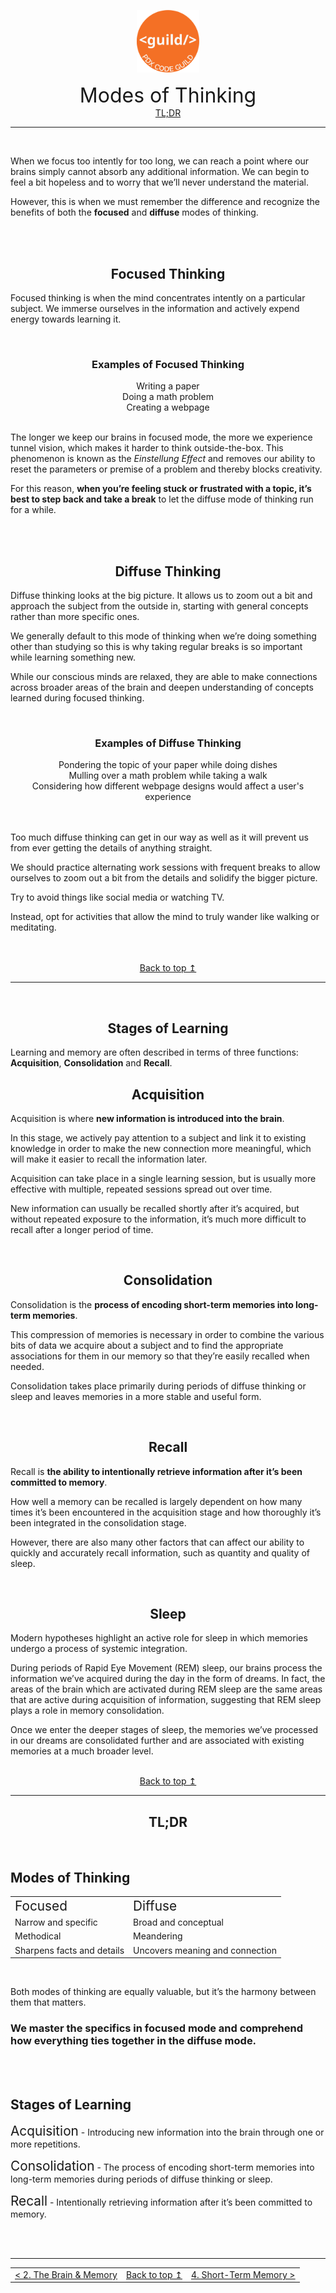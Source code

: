 <p align="center" id="top">
<img src="./images/pdx_code_guild_logo.svg" width=100/>

</p>
<center>
    <span style="font-size:2rem">Modes of Thinking</span><br>
    <a href="#tldr">TL;DR</a>
</center>

---

<br>

When we focus too intently for too long, we can reach a point where our brains simply cannot absorb any additional information. We can begin to feel a bit hopeless and to worry that we’ll never understand the material. 

However, this is when we must remember the difference and recognize the benefits of both the **focused** and **diffuse** modes of thinking.

<br>
<br>

<center>
    <h2>Focused Thinking</h2>
</center>

Focused thinking is when the mind concentrates intently on a particular subject. We immerse ourselves in the information and actively expend energy towards learning it.

<br>

<center>
    <h3>Examples of Focused Thinking</h3>
    Writing a paper   <br>   
    Doing a math problem   <br>
    Creating a webpage <br>
</center>

<br>

The longer we keep our brains in focused mode, the more we experience tunnel vision, which makes it harder to think outside-the-box. This phenomenon is known as the *Einstellung Effect* and removes our ability to reset the parameters or premise of a problem and thereby blocks creativity. 

For this reason, **when you’re feeling stuck or frustrated with a topic, it’s best to step back and take a break** to let the diffuse mode of thinking run for a while. 


<br>
<br>

<center>
    <h2>Diffuse Thinking</h2>
</center>

Diffuse thinking looks at the big picture. It allows us to zoom out a bit and approach the subject from the outside in, starting with general concepts rather than more specific ones.

We generally default to this mode of thinking when we’re doing something other than studying so this is why taking regular breaks is so important while learning something new. 

While our conscious minds are relaxed, they are able to make connections across broader areas of the brain and deepen understanding of concepts learned during focused thinking. 

<br>

<center>
    <h3>Examples of Diffuse Thinking</h3>
    Pondering the topic of your paper while doing dishes   <br>   
    Mulling over a math problem while taking a walk   <br>
    Considering how different webpage designs would affect a user's experience <br>
</center>

<br> 
<br> 

Too much diffuse thinking can get in our way as well as it will prevent us from ever getting the details of anything straight. 

We should practice alternating work sessions with frequent breaks to allow ourselves to zoom out a bit from the details and solidify the bigger picture. 

Try to avoid things like social media or watching TV.

Instead, opt for activities that allow the mind to truly wander like walking or meditating. 

<br>
<br>

<center>
<a href="#top">Back to top &mapstoup;</a>
</center>

---

<br>

<center>
    <h2>Stages of Learning</h2>
</center>

Learning and memory are often described in terms of three functions: **Acquisition**, **Consolidation** and **Recall**.


<center>
    <h2>Acquisition</h2>
</center>

Acquisition is where **new information is introduced into the brain**. 

In this stage, we actively pay attention to a subject and link it to existing knowledge in order to make the new connection more meaningful, which will make it easier to recall the information later. 

Acquisition can take place in a single learning session, but is usually more effective with multiple, repeated sessions spread out over time.

New information can usually be recalled shortly after it’s acquired, but without repeated exposure to the information, it’s much more difficult to recall after a longer period of time.

<br>

<center>
    <h2>Consolidation</h2>
</center>

Consolidation is the **process of encoding short-term memories into long-term memories**. 

This compression of memories is necessary in order to combine the various bits of data we acquire about a subject and to find the appropriate associations for them in our memory so that they’re easily recalled when needed. 

Consolidation takes place primarily during periods of diffuse thinking or sleep and leaves memories in a more stable and useful form.


<br>

<center>
    <h2>Recall</h2>
</center>

Recall is **the ability to intentionally retrieve information after it’s been committed to memory**. 

How well a memory can be recalled is largely dependent on how many times it’s been encountered in the acquisition stage and how thoroughly it’s been integrated in the consolidation stage. 

However, there are also many other factors that can affect our ability to quickly and accurately recall information, such as quantity and quality of sleep.

<br>

<center>
    <h2>Sleep</h2>
</center>

Modern hypotheses highlight an active role for sleep in which memories undergo a process of systemic integration. 

During periods of Rapid Eye Movement (REM) sleep, our brains process the information we’ve acquired during the day in the form of dreams. In fact, the areas of the brain which are activated during REM sleep are the same areas that are active during acquisition of information, suggesting that REM sleep plays a role in memory consolidation.  

Once we enter the deeper stages of sleep, the memories we’ve processed in our dreams are consolidated further and are associated with existing memories at a much broader level. 

<br>

<center>
    <a href="#top">Back to top &mapstoup;</a>
</center>

---

<center>
    <h2 id="tldr">TL;DR</h2>
</center>

<br>


## Modes of Thinking

<center>
    <table>
        <tr>
            <td><span style="font-size:1.3rem">Focused</span></td>
            <td><span style="font-size:1.3rem">Diffuse</span></td>
        </tr>
        <tr>
            <td>Narrow and specific</td>
            <td>Broad and conceptual</td>
        </tr>
        <tr>
            <td>Methodical</td>
            <td>Meandering</td>
        </tr>
        <tr>
            <td>Sharpens facts and details</td>
            <td>Uncovers meaning and connection</td>
        </tr>
    </table>
</center>

<br>

Both modes of thinking are equally valuable, but it’s the harmony between them that matters.

### We master the specifics in focused mode and comprehend how everything ties together in the diffuse mode.


<br>
<br>


## Stages of Learning

<span style="font-size:1.3rem">Acquisition</span> - Introducing new information into the brain through one or more repetitions.

<span style="font-size:1.3rem">Consolidation</span> - The process of encoding short-term memories into long-term memories during periods of diffuse thinking or sleep.

<span style="font-size:1.3rem">Recall</span> - Intentionally retrieving information after it’s been committed to memory.

<br>
<br>

--- 

<table style="width:100%">
    <tr>
        <td align="left">
            <a href="./modes_of_thinking.md"> < 2. The Brain & Memory </a>
        </td>
        <td align="center">
            <a href="#top">Back to top &mapstoup;</a>
        </td>
        <td align="right">
            <a href="./short_term_memory.md"> 4. Short-Term Memory > </a>
        </td>
    </tr>
</table>



